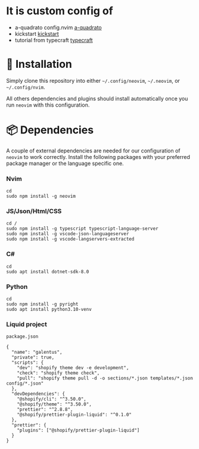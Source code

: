<!-- markdownlint-disable first-line-heading -->

# It is custom config of 
- a-quadrato config.nvim [a-quadrato](https://github.com/a-quadrato/config.nvim)
- kickstart [kickstart](https://github.com/nvim-lua/kickstart.nvim)
- tutorial from typecraft [typecraft](https://www.youtube.com/playlist?list=PLsz00TDipIffreIaUNk64KxTIkQaGguqn)

# **🔧 Installation**

Simply clone this repository into either `~/.config/neovim`, `~/.neovim`, or `~/.config/nvim`.

All others dependencies and plugins should install automatically once you run `neovim`
with this configuration.

# **📦 Dependencies**

A couple of external dependencies are needed for our configuration of `neovim` to
work correctly. Install the following packages with your preferred package
manager or the language specific one.

### Nvim
```
cd 
sudo npm install -g neovim
```
### JS/Json/Html/CSS
```
cd /
sudo npm install -g typescript typescript-language-server
sudo npm install -g vscode-json-languageserver
sudo npm install -g vscode-langservers-extracted
```
### C#
```
cd 
sudo apt install dotnet-sdk-8.0
```
### Python
```
cd 
sudo npm install -g pyright
sudo apt install python3.10-venv
```
### Liquid project
``package.json``
```
{
  "name": "galentus",
  "private": true,
  "scripts": {
    "dev": "shopify theme dev -e development",
    "check": "shopify theme check",
    "pull": "shopify theme pull -d -o sections/*.json templates/*.json config/*.json"
  },
  "devDependencies": {
    "@shopify/cli": "^3.50.0",
    "@shopify/theme": "^3.50.0",
    "prettier": "^2.8.8",
    "@shopify/prettier-plugin-liquid": "^0.1.0"  
  },
  "prettier": {
    "plugins": ["@shopify/prettier-plugin-liquid"]  
  }
}

```
